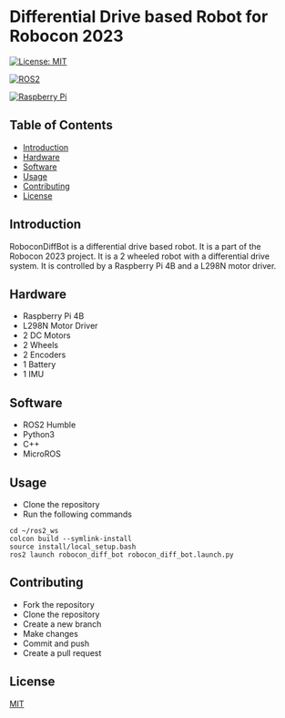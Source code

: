 # Differential Drive based Robot for Robocon 2023

[![License: MIT](https://img.shields.io/badge/License-MIT-yellow.svg)](https://opensource.org/licenses/MIT)
<!-- ROS2 Badge -->
[![ROS2](https://img.shields.io/badge/ROS2-Humble-blue)](https://index.ros.org/doc/ros2/Releases/Release-Humble-Hawksbill/)
<!-- Raspberry pi Badge -->
[![Raspberry Pi](https://img.shields.io/badge/Raspberry%20Pi-4B-red)](https://www.raspberrypi.org/products/raspberry-pi-4-model-b/)


## Table of Contents
- [Introduction](#introduction)
- [Hardware](#hardware)
- [Software](#software)
- [Usage](#usage)
- [Contributing](#contributing)
- [License](#license)


## Introduction
RoboconDiffBot is a differential drive based robot. It is a part of the Robocon 2023 project. It is a 2 wheeled robot with a differential drive system. It is controlled by a Raspberry Pi 4B and a L298N motor driver.

## Hardware
- Raspberry Pi 4B
- L298N Motor Driver
- 2 DC Motors
- 2 Wheels
- 2 Encoders
- 1 Battery
- 1 IMU

## Software
- ROS2 Humble
- Python3
- C++
- MicroROS

## Usage
- Clone the repository
- Run the following commands
```
cd ~/ros2_ws
colcon build --symlink-install
source install/local_setup.bash
ros2 launch robocon_diff_bot robocon_diff_bot.launch.py
```

## Contributing
- Fork the repository
- Clone the repository
- Create a new branch
- Make changes
- Commit and push
- Create a pull request

## License
[MIT](https://choosealicense.com/licenses/mit/)